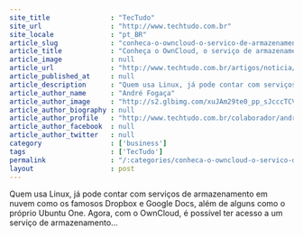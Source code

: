 ```yaml
---
site_title               : "TecTudo"
site_url                 : "http://www.techtudo.com.br"
site_locale              : "pt_BR"
article_slug             : "conheca-o-owncloud-o-servico-de-armazenamento-em-nuvem-privado"
article_title            : "Conheça o OwnCloud, o serviço de armazenamento em nuvem privado"
article_image            : null
article_url              : "http://www.techtudo.com.br/artigos/noticia/2011/10/conheca-o-owncloud-o-servico-de-armazenamento-em-nuvem-privado.html"
article_published_at     : null
article_description      : "Quem usa Linux, já pode contar com serviços de armazenamento em nuvem como os famosos Dropbox e Google Docs, além de alguns como o próprio Ubuntu One. Agora, com o OwnCloud, é possível ter acesso a um serviço de armazenamento..."
article_author_name      : "André Fogaça"
article_author_image     : "http://s2.glbimg.com/xuJAm29te0_pp_sJcccTCVfjwmM=/30x30/s2.glbimg.com/EihwZBjZ6aRs9ZFmaulWwgVnI6c=/0x0:140x140/75x75/s.glbimg.com/po/tt2/f/original/2013/01/24/foto_andre_fogaca.jpg"
article_author_biography : null
article_author_profile   : "http://www.techtudo.com.br/colaborador/andre-fogaca.html"
article_author_facebook  : null
article_author_twitter   : null
category                 : ['business']
tags                     : ['TecTudo']
permalink                : "/:categories/conheca-o-owncloud-o-servico-de-armazenamento-em-nuvem-privado/"
layout                   : post
---
```


Quem usa Linux, já pode contar com serviços de armazenamento em nuvem como os famosos Dropbox e Google Docs, além de alguns como o próprio Ubuntu One. Agora, com o OwnCloud, é possível ter acesso a um serviço de armazenamento...
